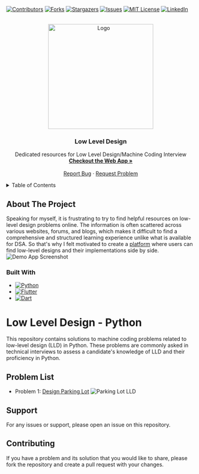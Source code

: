 <!-- Improved compatibility of back to top link: See: https://github.com/othneildrew/Best-README-Template/pull/73 -->
<a name="readme-top"></a>
<!--
*** Thanks for checking out the Best-README-Template. If you have a suggestion
*** that would make this better, please fork the repo and create a pull request
*** or simply open an issue with the tag "enhancement".
*** Don't forget to give the project a star!
*** Thanks again! Now go create something AMAZING! :D
-->



<!-- PROJECT SHIELDS -->
<!--
*** I'm using markdown "reference style" links for readability.
*** Reference links are enclosed in brackets [ ] instead of parentheses ( ).
*** See the bottom of this document for the declaration of the reference variables
*** for contributors-url, forks-url, etc. This is an optional, concise syntax you may use.
*** https://www.markdownguide.org/basic-syntax/#reference-style-links
-->
[![Contributors][contributors-shield]][contributors-url]
[![Forks][forks-shield]][forks-url]
[![Stargazers][stars-shield]][stars-url]
[![Issues][issues-shield]][issues-url]
[![MIT License][license-shield]][license-url]
[![LinkedIn][website-shield]][website-url]



<!-- PROJECT LOGO -->
<br />
<div align="center">
  <a href="https://github.com/abhaypaswan/lld-python">
    <img src="https://firebasestorage.googleapis.com/v0/b/techprimer-fbfe6.appspot.com/o/boy_coding2-removebg.png?alt=media&token=8b86815b-ba37-47e6-84b2-c3eb68b39a26" alt="Logo" width="280" height="280">
  </a>


  <h3 align="center">Low Level Design</h3>

  <p align="center">
    Dedicated resources for Low Level Design/Machine Coding Interview
    <br />
    <a href="https://scale.algostreak.com"><strong>Checkout the Web App »</strong></a>
    <br />
    <br />
    <a href="https://github.com/abhaypaswan/lld-python/issues">Report Bug</a>
    ·
    <a href="https://github.com/abhaypaswan/lld-python/issues">Request Problem</a>
  </p>
</div>


<!-- TABLE OF CONTENTS -->
<details>
  <summary>Table of Contents</summary>
  <ol>
    <li>
      <a href="#about-the-project">About The Project</a>
      <ul>
        <li><a href="#built-with">Built With</a></li>
      </ul>
    </li>
    <li>
      <a href="#getting-started">Getting Started</a>
      <ul>
        <li><a href="#prerequisites">Prerequisites</a></li>
        <li><a href="#installation">Installation</a></li>
      </ul>
    </li>
    <li><a href="#usage">Usage</a></li>
    <li><a href="#roadmap">Roadmap</a></li>
    <li><a href="#contributing">Contributing</a></li>
    <li><a href="#license">License</a></li>
    <li><a href="#contact">Contact</a></li>
    <li><a href="#acknowledgments">Acknowledgments</a></li>
  </ol>
</details>

<!-- ABOUT THE PROJECT -->
## About The Project
Speaking for myself, it is frustrating to try to find helpful resources on low-level design problems online. The information is often scattered across various websites, forums, and blogs, which makes it difficult to find a comprehensive and structured learning experience unlike what is available for DSA. So that's why I felt motivated to create a [platform](https://scale.algostreak.com/) where users can find low-level designs and their implementations side by side. 
![Demo App Screenshot](https://firebasestorage.googleapis.com/v0/b/techprimer-fbfe6.appspot.com/o/app_demo.png?alt=media&token=95a9b08e-badc-443b-a661-849a5da51e6f)

### Built With
* [![Python][Python]][Python-url]
* [![Flutter][Flutter]][Flutter-url]
* [![Dart][Dart]][Dart-url]

# Low Level Design - Python

This repository contains solutions to machine coding problems related to low-level design (LLD) in Python. These problems are commonly asked in technical interviews to assess a candidate's knowledge of LLD and their proficiency in Python.

## Problem List

- Problem 1: [Design Parking Lot](https://github.com/abhaypaswan/lld-python/tree/main/Design_Parking_Lot)
![Parking Lot LLD](https://firebasestorage.googleapis.com/v0/b/techprimer-fbfe6.appspot.com/o/lld%2Fdesign_parking_lot.svg?alt=media&token=17f76ed9-4ca9-4d3e-a3b5-9897b8245f3e)

## Support

For any issues or support, please open an issue on this repository.

## Contributing

If you have a problem and its solution that you would like to share, please fork the repository and create a pull request with your changes.




<!-- MARKDOWN LINKS & IMAGES -->
<!-- https://www.markdownguide.org/basic-syntax/#reference-style-links -->
[contributors-shield]: https://img.shields.io/github/contributors/abhaypaswan/lld-python.svg?style=for-the-badge
[contributors-url]: https://github.com/abhaypaswan/lld-python/graphs/contributors
[forks-shield]: https://img.shields.io/github/forks/abhaypaswan/lld-python.svg?style=for-the-badge
[forks-url]: https://github.com/abhaypaswan/lld-python/network/members
[stars-shield]: https://img.shields.io/github/stars/abhaypaswan/lld-python.svg?style=for-the-badge
[stars-url]: https://github.com/othneildrew/Best-README-Template/stargazers
[issues-shield]: https://img.shields.io/github/issues/abhaypaswan/lld-python.svg?style=for-the-badge
[issues-url]: https://github.com/abhaypaswan/lld-python/issues
[license-shield]: https://img.shields.io/github/license/abhaypaswan/lld-python.svg?style=for-the-badge
[license-url]: https://github.com/abhaypaswan/lld-python/blob/master/LICENSE.txt
[website-shield]: https://img.shields.io/badge/-Website-black.svg?style=for-the-badge&logo=fireship&colorB=555
[website-url]: https://scale.algostreak.com
[Python]: https://img.shields.io/badge/Python-20232A?style=for-the-badge&logo=python&logoColor=ffde57
[Python-url]: https://python.org/
[Flutter]: https://img.shields.io/badge/Flutter-20232A?style=for-the-badge&logo=flutter&logoColor=42A5F5
[Flutter-url]: https://flutter.dev/
[Dart]: https://img.shields.io/badge/Dart-20232A?style=for-the-badge&logo=dart&logoColor=00A758
[Dart-url]: https://dart.dev/
